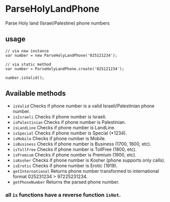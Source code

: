 # ParseHolyLandPhone
Parse Holy land (Israel/Palestine) phone numbers


## usage
```ecmascript 6
// via new instance
var number = new ParseHolyLandPhone('025121234');

// via static method
var number = ParseHolyLandPhone.create('025121234');

number.isValid();
```

## Available methods
* `isValid` Checks if phone number is a valid Israeli/Palestinian phone number.
* `isIsraeli` Checks if phone number is Israeli.
* `isPalestinian` Checks if phone number is Palestinian.
* `isLandLine` Checks if phone number is LandLine.
* `isSpecial` Checks if phone number is Special (*1234).
* `isMobile` Checks if phone number is Mobile.
* `isBusiness` Checks if phone number is Business (1700, 1800, etc).
* `isTollFree` Checks if phone number is TollFree (1800, etc).
* `isPremium` Checks if phone number is Premium (1900, etc).
* `isKosher` Checks if phone number is Kosher (phone supports only calls).
* `isErotic` Checks if phone number is Erotic (1919).
* `getInternational` Returns phone number transformed to international format 025231234  > 97225231234.
* `getPhoneNumber` Returns the parsed phone number.
### all `is` functions have a reverse function `isNot`.